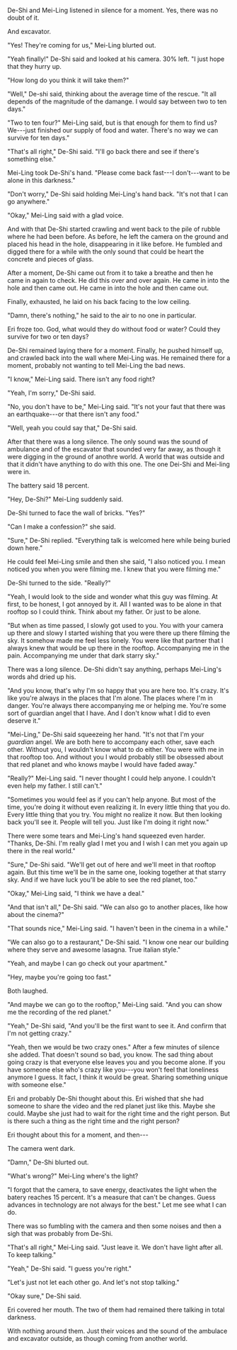 De-Shi and Mei-Ling listened in silence for a moment. Yes, there was no doubt of it.

And excavator.

"Yes! They're coming for us," Mei-Ling blurted out.

"Yeah finally!" De-Shi said and looked at his camera. 30% left. "I just hope that they hurry up.

"How long do you think it will take them?"

"Well," De-shi said, thinking about the average time of the rescue. "It all depends of the magnitude of the damange. I would say between two to ten days."

"Two to ten four?" Mei-Ling said, but is that enough for them to find us? We---just finished our supply of food and water. There's no way we can survive for ten days."

"That's all right," De-Shi said. "I'll go back there and see if there's something else."

Mei-Ling took De-Shi's hand. "Please come back fast---I don't---want to be alone in this darkness."

"Don't worry," De-Shi said holding Mei-Ling's hand back. "It's not that I can go anywhere."

"Okay," Mei-Ling said with a glad voice.

And with that De-Shi started crawling and went back to the pile of rubble where he had been before. As before, he left the camera on the ground and placed his head in the hole, disappearing in it like before. He fumbled and digged there for a while with the only sound that could be heart the concrete and pieces of glass.

After a moment, De-Shi came out from it to take a breathe and then he came in again to check. He did this over and over again. He came in into the hole and then came out. He came in into the hole and then came out.

Finally, exhausted, he laid on his back facing to the low ceiling.

"Damn, there's nothing," he said to the air to no one in particular.

Eri froze too. God, what would they do without food or water? Could they survive for two or ten days?

De-Shi remained laying there for a moment. Finally, he pushed himself up, and crawled back into the wall where Mei-Ling was. He remained there for a moment, probably not wanting to tell Mei-Ling the bad news.

"I know," Mei-Ling said. There isn't any food right?

"Yeah, I'm sorry," De-Shi said.

"No, you don't have to be," Mei-Ling said. "It's not your faut that there was an earthquake---or that there isn't any food."

"Well, yeah you could say that," De-Shi said.

After that there was a long silence. The only sound was the sound of ambulance and of the escavator that sounded very far away, as though it were digging in the ground of anothre world. A world that was outside and that it didn't have anything to do with this one. The one Dei-Shi and Mei-ling were in.

The battery said 18 percent.

"Hey, De-Shi?" Mei-Ling suddenly said.

De-Shi turned to face the wall of bricks. "Yes?"

"Can I make a confession?" she said.

"Sure," De-Shi replied. "Everything talk is welcomed here while being buried down here."

He could feel Mei-Ling smile and then she said, "I also noticed you. I mean noticed you when you were filming me. I knew that you were filming me."

De-Shi turned to the side. "Really?"

"Yeah, I would look to the side and wonder what this guy was filming. At first, to be honest, I got annoyed by it. All I wanted was to be alone in that rooftop so I could think. Think about my father. Or just to be alone.

"But when as time passed, I slowly got used to you. You with your camera up there and slowy I started wishing that you were there up there filming the sky. It somehow made me feel less lonely. You were like that partner that I always knew that would be up there in the rooftop. Accompanying me in the pain. Accompanying me under that dark starry sky."

There was a long silence. De-Shi didn't say anything, perhaps Mei-Ling's words ahd dried up his.

"And you know, that's why I'm so happy that you are here too. It's crazy. It's like you're always in the places that I'm alone. The places where I'm in danger. You're always there accompanying me or helping me. You're some sort of guardian angel that I have. And I don't know what I did to even deserve it."

"Mei-Ling," De-Shi said squeezeing her hand. "It's not that I'm your *guardian* angel. We are both here to accompany each other, save each other. Without you, I wouldn't know what to do either. You were with me in that rooftop too. And without you I would probably still be obsessed about that red planet and who knows maybe I would have faded away."

"Really?" Mei-Ling said. "I never thought I could help anyone. I couldn't even help my father. I still can't."

"Sometimes you would feel as if you can't help anyone. But most of the time, you're doing it without even realizing it. In every little thing that you do. Every little thing that you try. You might no realize it now. But then looking back you'll see it. People will tell you. Just like I'm doing it right now."

There were  some tears and Mei-Ling's hand squeezed even harder. "Thanks, De-Shi. I'm really glad I met you and I wish I can met you again up there in the real world."

"Sure," De-Shi said. "We'll get out of here and we'll meet in that rooftop again. But this time we'll be in the same one, looking together at that starry sky. And if we have luck you'll be able to see the red planet, too."

"Okay," Mei-Ling said, "I think we have a deal."

"And that isn't all," De-Shi said. "We can also go to another places, like how about the cinema?"

"That sounds nice," Mei-Ling said. "I haven't been in the cinema in a while."

"We can also go to a restaurant," De-Shi said. "I know one near our building where they serve and awesome lasagna. True italian style."

"Yeah, and maybe I can go check out your apartment."

"Hey, maybe you're going too fast."

Both laughed.

"And maybe we can go to the rooftop," Mei-Ling said. "And you can show me the recording of the red planet."

"Yeah," De-Shi said, "And you'll be the first want to see it. And confirm that I'm not getting crazy."

"Yeah, then we would be two crazy ones." After a few minutes of silence she added. That doesn't sound so bad, you know. The sad thing about going crazy is that everyone else leaves you and you become alone. If you have someone else who's crazy like you---you won't feel that loneliness anymore I guess. It fact, I think it would be great. Sharing something unique with someone else."

Eri and probably De-Shi thought about this. Eri wished that she had someone to share the video and the red planet just like this. Maybe she could. Maybe she just had to wait for the right time and the right person. But is there such a thing as the right time and the right person?

Eri thought about this for a moment, and then---

The camera went dark.

"Damn," De-Shi blurted out.

"What's wrong?" Mei-Ling where's the light?

"I forgot that the camera, to save energy, deactivates the light when the batery reaches 15 percent. It's a measure that can't be changes. Guess advances in technology are not always for the best." Let me see what I can do.

There was so fumbling with the camera and then some noises and then a sigh that was probably from De-Shi.

"That's all right," Mei-Ling said. "Just leave it. We don't have light after all. To keep talking."

"Yeah," De-Shi said. "I guess you're right."

"Let's just not let each other go. And let's not stop talking."

"Okay sure," De-Shi said.

Eri covered her mouth. The two of them had remained there talking in total darkness.

With nothing around them. Just their voices and the sound of the ambulace and excavator outside, as though coming from another world.
